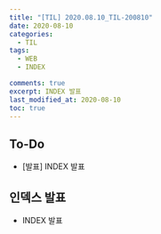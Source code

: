 ```yaml
---
title: "[TIL] 2020.08.10_TIL-200810"
date: 2020-08-10
categories:
  - TIL
tags:
  - WEB
  - INDEX

comments: true
excerpt: INDEX 발표
last_modified_at: 2020-08-10
toc: true
---
```


## To-Do
- [발표] INDEX 발표

## 인덱스 발표
- INDEX 발표
